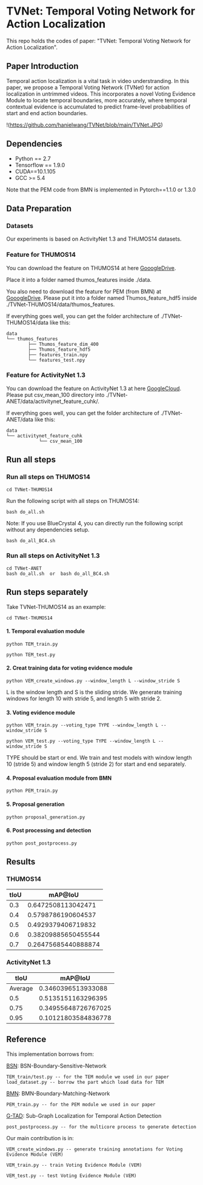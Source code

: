 # TVNet: Temporal Voting Network for Action Localization

This repo holds the codes of paper: "TVNet: Temporal Voting Network for Action Localization".

## Paper Introduction

Temporal action localization is a vital task in video understranding. In this paper, we propose a Temporal Voting Network (TVNet) for action localization in untrimmed videos. This incorporates a novel Voting Evidence Module to locate temporal boundaries, more accurately, where temporal contextual evidence is accumulated to predict frame-level probabilities of start and end action boundaries.

!(https://github.com/hanielwang/TVNet/blob/main/TVNet.JPG)


## Dependencies

* Python == 2.7
* Tensorflow == 1.9.0
* CUDA==10.1.105
* GCC >= 5.4

Note that the PEM code from BMN is implemented in Pytorch==1.1.0 or 1.3.0

## Data Preparation

### Datasets

Our experiments is based on ActivityNet 1.3 and THUMOS14 datasets. 

### Feature for THUMOS14

You can download the feature on THUMOS14 at here [GooogleDrive](https://drive.google.com/file/d/18fm9xzfnLnkDEIsNThgRMtconGVyxHd3/view?usp=sharing).

Place it into a folder named thumos_features inside ./data.

You also need to download the feature for PEM (from BMN) at [GooogleDrive](https://drive.google.com/drive/folders/10PGPMJ9JaTZ18uakPgl58nu7yuKo8M_k?usp=sharing).
Please put it into a folder named Thumos_feature_hdf5 inside ./TVNet-THUMOS14/data/thumos_features.

If everything goes well, you can get the folder architecture of ./TVNet-THUMOS14/data like this:

    data                       
    └── thumos_features                    
    		├── Thumos_feature_dim_400              
    		├── Thumos_feature_hdf5               
    		├── features_train.npy 
    		└── features_test.npy

### Feature for ActivityNet 1.3
You can download the feature on ActivityNet 1.3 at here [GoogleCloud](https://drive.google.com/file/d/1ISemndlSDS2FtqQOKL0t3Cjj9yk2yznF/view?usp=sharing).
Please put csv_mean_100 directory into ./TVNet-ANET/data/activitynet_feature_cuhk/.

If everything goes well, you can get the folder architecture of ./TVNet-ANET/data like this:

    data                        
    └── activitynet_feature_cuhk                    
    		    └── csv_mean_100

## Run all steps
### Run all steps on THUMOS14
```
cd TVNet-THUMOS14
```
Run the following script with all steps on THUMOS14:
```
bash do_all.sh
```

Note: If you use BlueCrystal 4, you can directly run the following script without any dependencies setup.
```
bash do_all_BC4.sh
```

### Run all steps on ActivityNet 1.3
```
cd TVNet-ANET
bash do_all.sh  or  bash do_all_BC4.sh
```


## Run steps separately
Take TVNet-THUMOS14 as an example:
```
cd TVNet-THUMOS14
```
#### 1. Temporal evaluation module

```
python TEM_train.py
```

```
python TEM_test.py
```

#### 2. Creat training data for voting evidence module


```
python VEM_create_windows.py --window_length L --window_stride S
```
L is the window length and S is the sliding stride. We generate training windows for length 10 with stride 5, and length 5 with stride 2.


#### 3. Voting evidence module

```
python VEM_train.py --voting_type TYPE --window_length L --window_stride S
```

```
python VEM_test.py --voting_type TYPE --window_length L --window_stride S
```
TYPE should be start or end. We train and test models with window length 10 (stride 5) and window length 5 (stride 2) for start and end separately.


#### 4. Proposal evaluation module from BMN

```
python PEM_train.py
```

#### 5. Proposal generation

```
python proposal_generation.py
```


#### 6. Post processing and detection

```
python post_postprocess.py
```

## Results
### THUMOS14


| tIoU|mAP@IoU| 
|------------------|-----|
| 0.3 | 0.6472508113042471|
|0.4 | 0.5798786190604537|
|0.5 | 0.4929379406719832|
|0.6 | 0.38209885650455544|
|0.7 | 0.26475685440888874|


### ActivityNet 1.3

| tIoU  |mAP@IoU| 
|--------|-----|
| Average | 0.3460396513933088|
|0.5 | 0.5135151163296395|
|0.75 | 0.34955648726767025|
|0.95 | 0.10121803584836778|


## Reference

This implementation borrows from:

[BSN](https://github.com/wzmsltw/BSN-boundary-sensitive-network): BSN-Boundary-Sensitive-Network
```
TEM_train/test.py -- for the TEM module we used in our paper
load_dataset.py -- borrow the part which load data for TEM
```

[BMN](https://github.com/JJBOY/BMN-Boundary-Matching-Network): BMN-Boundary-Matching-Network
```
PEM_train.py -- for the PEM module we used in our paper
```

[G-TAD](https://github.com/frostinassiky/gtad): Sub-Graph Localization for Temporal Action Detection
```
post_postprocess.py -- for the multicore process to generate detection
```
Our main contribution is in: 
```
VEM_create_windows.py -- generate training annotations for Voting Evidence Module (VEM)

VEM_train.py -- train Voting Evidence Module (VEM)

VEM_test.py -- test Voting Evidence Module (VEM)
```
